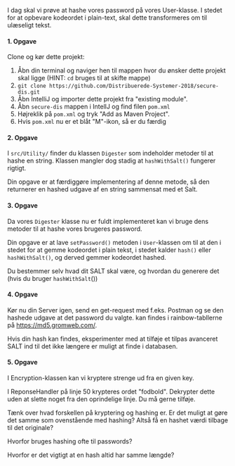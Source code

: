 

I dag skal vi prøve at hashe vores password på vores User-klasse. I stedet for at opbevare
kodeordet i plain-text, skal dette transformeres om til ulæseligt tekst.

#### 1. Opgave
Clone og kør dette projekt:

1. Åbn din terminal og naviger hen til mappen hvor du ønsker dette projekt skal ligge (HINT: `cd` bruges til at skifte mappe)
2. `git clone https://github.com/Distribuerede-Systemer-2018/secure-dis.git`
3. Åbn IntelliJ og importer dette projekt fra "existing module".
4. Åbn `secure-dis` mappen i IntellJ og find filen `pom.xml`
5. Højreklik på `pom.xml` og tryk "Add as Maven Project".
6. Hvis `pom.xml` nu er et blåt "M"-ikon, så er du færdig

#### 2. Opgave
I `src/Utility/` finder du klassen `Digester` som indeholder metoder til at hashe en string. Klassen mangler
 dog stadig at `hashWithSalt()` fungerer rigtigt. 
 
Din opgave er at færdiggøre implementering af denne metode, så den returnerer en hashed udgave af en string sammensat med et Salt.

#### 3. Opgave
Da vores `Digester` klasse nu er fuldt implementeret kan vi bruge dens metoder til at hashe vores brugeres
password. 

Din opgave er at lave `setPassword()` metoden i `User`-klassen om til at den i stedet for at gemme
 kodeordet i plain tekst, i stedet kalder `hash()` eller `hashWithSalt()`, og derved gemmer kodeordet
 hashed. 
 
Du bestemmer selv hvad dit SALT skal være, og hvordan du generere det (hvis du bruger `hashWithSalt`())

#### 4. Opgave
Kør nu din Server igen, send en get-request med f.eks. Postman og se den hashede udgave at det password du valgte.
kan findes i rainbow-tabllerne på https://md5.gromweb.com/.

Hvis din hash kan findes, eksperimenter med at tilføje et tilpas avanceret SALT ind til det ikke længere
er muligt at finde i databasen.

#### 5. Opgave
I Encryption-klassen kan vi kryptere strenge ud fra en given key. 

I ReponseHandler på linje 50 krypteres ordet "fodbold". Dekrypter dette uden at slette noget fra den oprindelige linje. Du må gerne tilføje.

Tænk over hvad forskellen på kryptering og hashing er. Er det muligt at gøre det samme som ovenstående med hashing? Altså få en hashet værdi tilbage til det originale?

Hvorfor bruges hashing ofte til passwords?

Hvorfor er det vigtigt at en hash altid har samme længde?
